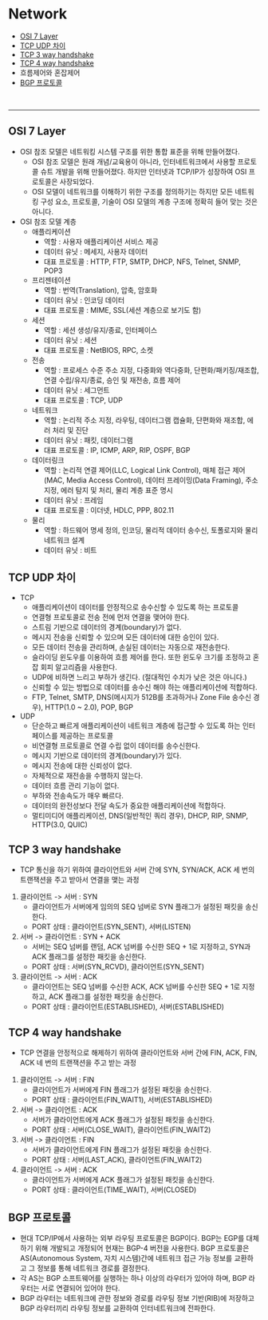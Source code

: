 # Network

* [OSI 7 Layer](#OSI-7-Layer)
* [TCP UDP 차이](#TCP-UDP-차이)
* [TCP 3 way handshake](#TCP-3-way-handshake)
* [TCP 4 way handshake](#TCK-4-way-handshake)
* 흐름제어와 혼잡제어
* [BGP 프로토콜](#BGP-프로토콜)

<br>

---

## OSI 7 Layer

* OSI 참조 모델은 네트워킹 시스템 구조를 위한 통합 표준을 위해 만들어졌다.
    * OSI 참조 모델은 원래 개념/교육용이 아니라, 인터네트워크에서 사용할 프로토콜 슈트 개발을 위해 만들어졌다. 하지만 인터넷과 TCP/IP가 성장하여 OSI 프로토콜은 사장되었다.
    * OSI 모델이 네트워크를 이해하기 위한 구조를 정의하기는 하지만 모든 네트워킹 구성 요소, 프로토콜, 기술이 OSI 모델의 계층 구조에 정확히 들어 맞는 것은 아니다.
* OSI 참조 모델 계층
    * 애플리케이션
        * 역할 : 사용자 애플리케이션 서비스 제공
        * 데이터 유닛 : 메세지, 사용자 데이터
        * 대표 프로토콜 : HTTP, FTP, SMTP, DHCP, NFS, Telnet, SNMP, POP3
    * 프리젠테이션
        * 역할 : 번역(Translation), 압축, 암호화
        * 데이터 유닛 : 인코딩 데이터
        * 대표 프로토콜 : MIME, SSL(세션 계층으로 보기도 함)
    * 세션
        * 역할 : 세션 생성/유지/종료, 인터페이스
        * 데이터 유닛 : 세션
        * 대표 프로토콜 : NetBIOS, RPC, 소켓
    * 전송
        * 역할 : 프로세스 수준 주소 지정, 다중화와 역다중화, 단편화/패키징/재조합, 연결 수립/유지/종료, 승인 및 재전송, 흐름 제어
        * 데이터 유닛 : 세그먼트
        * 대표 프로토콜 : TCP, UDP
    * 네트워크
        * 역할 : 논리적 주소 지정, 라우팅, 데이터그램 캡슐화, 단편화와 재조합, 에러 처리 및 진단
        * 데이터 유닛 : 패킷, 데이터그램
        * 대표 프로토콜 : IP, ICMP, ARP, RIP, OSPF, BGP
    * 데이터링크
        * 역할 : 논리적 연결 제어(LLC, Logical Link Control), 매체 접근 제어(MAC, Media Access Control), 데이터 프레이밍(Data Framing), 주소 지정, 에러 탐지 및 처리, 물리 계층 표준 명시
        * 데이터 유닛 : 프레임
        * 대표 프로토콜 : 이더넷, HDLC, PPP, 802.11
    * 물리
        * 역할 : 하드웨어 명세 정의, 인코딩, 물리적 데이터 송수신, 토폴로지와 물리 네트워크 설계
        * 데이터 유닛 : 비트

## TCP UDP 차이

* TCP
    * 애플리케이션이 데이터를 안정적으로 송수신할 수 있도록 하는 프로토콜
    * 연결형 프로토콜로 전송 전에 먼저 연결을 맺어야 한다.
    * 스트림 기반으로 데이터의 경계(boundary)가 없다.
    * 메시지 전송을 신뢰할 수 있으며 모든 데이터에 대한 승인이 있다.
    * 모든 데이터 전송을 관리하며, 손실된 데이터는 자동으로 재전송한다.
    * 슬라이딩 윈도우를 이용하여 흐름 제어를 한다. 또한 윈도우 크기를 조정하고 혼잡 회피 알고리즘을 사용한다.
    * UDP에 비하면 느리고 부하가 생긴다. (절대적인 수치가 낮은 것은 아니다.)
    * 신뢰할 수 있는 방법으로 데이터를 송수신 해야 하는 애플리케이션에 적합하다.
    * FTP, Telnet, SMTP, DNS(메시지가 512B를 초과하거나 Zone File 송수신 경우), HTTP(1.0 ~ 2.0), POP, BGP
* UDP
    * 단순하고 빠르게 애플리케이션이 네트워크 계층에 접근할 수 있도록 하는 인터페이스를 제공하는 프로토콜
    * 비연결형 프로토콜로 연결 수립 없이 데이터를 송수신한다.
    * 메시지 기반으로 데이터의 경계(boundary)가 있다.
    * 메시지 전송에 대한 신뢰성이 없다.
    * 자체적으로 재전송을 수행하지 않는다.
    * 데이터 흐름 관리 기능이 없다.
    * 부하와 전송속도가 매우 빠르다.
    * 데이터의 완전성보다 전달 속도가 중요한 애플리케이션에 적합하다.
    * 멀티미디어 애플리케이션, DNS(일반적인 쿼리 경우), DHCP, RIP, SNMP, HTTP(3.0, QUIC)

## TCP 3 way handshake

* TCP 통신을 하기 위하여 클라이언트와 서버 간에 SYN, SYN/ACK, ACK 세 번의 트랜잭션을 주고 받아서 연결을 맺는 과정
1. 클라이언트 -> 서버 : SYN
    * 클라이언트가 서버에게 임의의 SEQ 넘버로 SYN 플래그가 설정된 패킷을 송신한다.
    * PORT 상태 : 클라이언트(SYN_SENT), 서버(LISTEN)
2. 서버 -> 클라이언트 : SYN + ACK
    * 서버는 SEQ 넘버를 랜덤, ACK 넘버를 수신한 SEQ + 1로 지정하고, SYN과 ACK 플래그를 설정한 패킷을 송신한다.
    * PORT 상태 : 서버(SYN_RCVD), 클라이언트(SYN_SENT)
3. 클라이언트 -> 서버 : ACK
    * 클라이언트는 SEQ 넘버를 수신한 ACK, ACK 넘버를 수신한 SEQ + 1로 지정하고, ACK 플래그를 설정한 패킷을 송신한다.
    * PORT 상태 : 클라이언트(ESTABLISHED), 서버(ESTABLISHED)

## TCP 4 way handshake

* TCP 연결을 안정적으로 해제하기 위하여 클라이언트와 서버 간에 FIN, ACK, FIN, ACK 네 번의 트랜잭션을 주고 받는 과정
1. 클라이언트 -> 서버 : FIN
    * 클라이언트가 서버에게 FIN 플래그가 설정된 패킷을 송신한다.
    * PORT 상태 : 클라이언트(FIN_WAIT1), 서버(ESTABLISHED)
2. 서버 -> 클라이언트 : ACK
    * 서버가 클라이언트에게 ACK 플래그가 설정된 패킷을 송신한다.
    * PORT 상태 : 서버(CLOSE_WAIT), 클라이언트(FIN_WAIT2)
3. 서버 -> 클라이언트 : FIN
    * 서버가 클라이언트에게 FIN 플래그가 설정된 패킷을 송신한다.
    * PORT 상태 : 서버(LAST_ACK), 클라이언트(FIN_WAIT2)
4. 클라이언트 -> 서버 : ACK
    * 클라이언트가 서버에게 ACK 플래그가 설정된 패킷을 송신한다.
    * PORT 상태 : 클라이언트(TIME_WAIT), 서버(CLOSED)

## BGP 프로토콜

* 현대 TCP/IP에서 사용하는 외부 라우팅 프로토콜은 BGP이다. BGP는 EGP를 대체하기 위해 개발되고 개정되어 현재는 BGP-4 버전을 사용한다. BGP 프로토콜은 AS(Autonomous System, 자치 시스템)간에 네트워크 접근 가능 정보를 교환하고 그 정보를 통해 네트워크 경로를 결정한다.
* 각 AS는 BGP 소프트웨어를 실행하는 하나 이상의 라우터가 있어야 하며, BGP 라우터는 서로 연결되어 있어야 한다.
* BGP 라우터는 네트워크에 관한 정보와 경로를 라우팅 정보 기반(RIB)에 저장하고 BGP 라우터끼리 라우팅 정보를 교환하여 인터네트워크에 전파한다.
